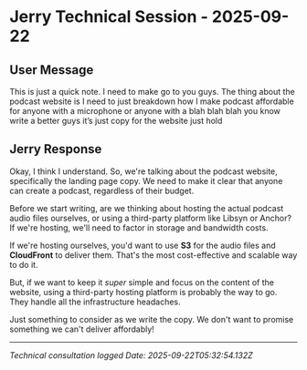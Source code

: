 # Jerry Technical Session - 2025-09-22

## User Message
This is just a quick note. I need to make go to you guys. The thing about the podcast website is I need to just breakdown how I make podcast affordable for anyone with a microphone or anyone with a blah blah blah you know write a better guys it’s just copy for the website just hold

## Jerry Response
Okay, I think I understand. So, we're talking about the podcast website, specifically the landing page copy. We need to make it clear that anyone can create a podcast, regardless of their budget.

Before we start writing, are we thinking about hosting the actual podcast audio files ourselves, or using a third-party platform like Libsyn or Anchor? If we're hosting, we'll need to factor in storage and bandwidth costs.

If we're hosting ourselves, you'd want to use **S3** for the audio files and **CloudFront** to deliver them. That's the most cost-effective and scalable way to do it.

But, if we want to keep it *super* simple and focus on the content of the website, using a third-party hosting platform is probably the way to go. They handle all the infrastructure headaches.

Just something to consider as we write the copy. We don't want to promise something we can't deliver affordably!


---
*Technical consultation logged*
*Date: 2025-09-22T05:32:54.132Z*